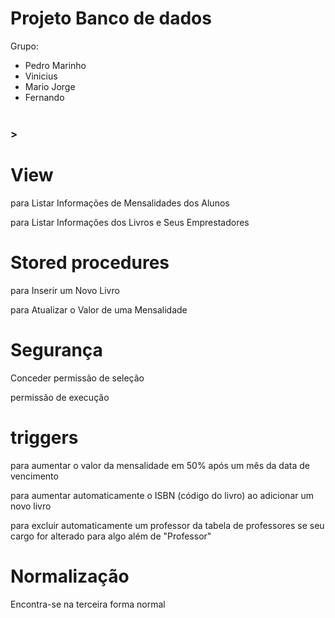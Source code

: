 # Projeto Banco de dados 

Grupo: 
- Pedro Marinho
- Vinicius 
- Mario Jorge
- Fernando 
<br/><br/>

### >

# View

para Listar Informações de Mensalidades dos Alunos
 
para Listar Informações dos Livros e Seus Emprestadores


# Stored procedures

para Inserir um Novo Livro

para Atualizar o Valor de uma Mensalidade

# Segurança

Conceder permissão de seleção

permissão de execução

# triggers

para aumentar o valor da mensalidade em 50% após um mês da data de vencimento

para aumentar automaticamente o ISBN (código do livro) ao adicionar um novo livro

para excluir automaticamente um professor da tabela de professores se seu cargo for alterado para algo além de "Professor"

# Normalização 

Encontra-se na terceira forma normal




